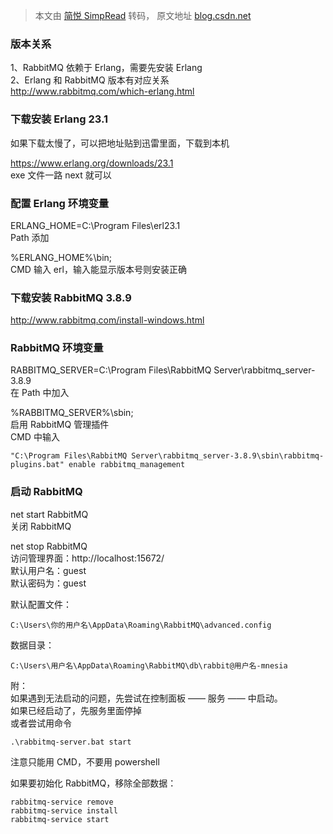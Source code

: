 > 本文由 [简悦 SimpRead](http://ksria.com/simpread/) 转码， 原文地址 [blog.csdn.net](https://blog.csdn.net/qq_25719689/article/details/109300733)

### 版本关系

1、RabbitMQ 依赖于 Erlang，需要先安装 Erlang  
2、Erlang 和 RabbitMQ 版本有对应关系  
http://www.rabbitmq.com/which-erlang.html

### 下载安装 Erlang 23.1

如果下载太慢了，可以把地址贴到迅雷里面，下载到本机

https://www.erlang.org/downloads/23.1  
exe 文件一路 next 就可以

### 配置 Erlang 环境变量

ERLANG_HOME=C:\Program Files\erl23.1  
Path 添加

%ERLANG_HOME%\bin;  
CMD 输入 erl，输入能显示版本号则安装正确

### 下载安装 RabbitMQ 3.8.9

http://www.rabbitmq.com/install-windows.html

### RabbitMQ 环境变量

RABBITMQ_SERVER=C:\Program Files\RabbitMQ Server\rabbitmq_server-3.8.9  
在 Path 中加入

%RABBITMQ_SERVER%\sbin;  
启用 RabbitMQ 管理插件  
CMD 中输入

```
"C:\Program Files\RabbitMQ Server\rabbitmq_server-3.8.9\sbin\rabbitmq-plugins.bat" enable rabbitmq_management
```

### 启动 RabbitMQ

net start RabbitMQ  
关闭 RabbitMQ

net stop RabbitMQ  
访问管理界面：http://localhost:15672/  
默认用户名：guest  
默认密码为：guest

默认配置文件：

```
C:\Users\你的用户名\AppData\Roaming\RabbitMQ\advanced.config
```

数据目录：

```
C:\Users\用户名\AppData\Roaming\RabbitMQ\db\rabbit@用户名-mnesia
```

附：  
如果遇到无法启动的问题，先尝试在控制面板 —— 服务 —— 中启动。  
如果已经启动了，先服务里面停掉  
或者尝试用命令

```
.\rabbitmq-server.bat start
```

注意只能用 CMD，不要用 powershell

如果要初始化 RabbitMQ，移除全部数据：

```
rabbitmq-service remove
rabbitmq-service install
rabbitmq-service start
```